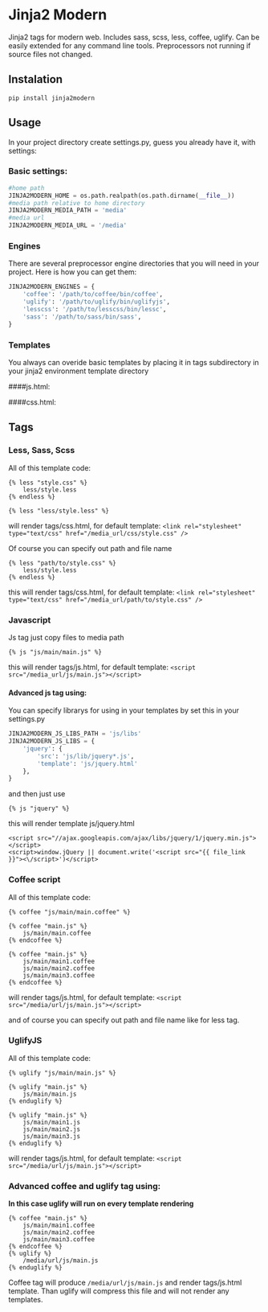 # Jinja2 Modern

Jinja2 tags for modern web. Includes sass, scss, less, coffee, uglify. Can be easily extended for any command line tools.
Preprocessors not running if source files not changed.

## Instalation

    pip install jinja2modern

## Usage

In your project directory create settings.py, guess you already have it, with settings:

### Basic settings:

```python
#home path
JINJA2MODERN_HOME = os.path.realpath(os.path.dirname(__file__))
#media path relative to home directory
JINJA2MODERN_MEDIA_PATH = 'media'
#media url
JINJA2MODERN_MEDIA_URL = '/media'
```

### Engines

There are several preprocessor engine directories that you will need in your project. Here is how you can get them:

```python
JINJA2MODERN_ENGINES = {
    'coffee': '/path/to/coffee/bin/coffee',
    'uglify': '/path/to/uglify/bin/uglifyjs',
    'lesscss': '/path/to/lesscss/bin/lessc',
    'sass': '/path/to/sass/bin/sass',
}
```

### Templates

You always can overide basic templates by placing it in tags subdirectory in your jinja2 environment template directory

####js.html:
    <script src="{{ file_link }}"></script>

####css.html:
    <link rel="stylesheet" type="text/css" href="{{ file_link }}" />

## Tags

### Less, Sass, Scss

All of this template code:
```
{% less "style.css" %}
    less/style.less
{% endless %}
```

```
{% less "less/style.less" %}
```

will render tags/css.html, for default template:
`<link rel="stylesheet" type="text/css" href="/media_url/css/style.css" />`

Of course you can specify out path and file name
```
{% less "path/to/style.css" %}
    less/style.less
{% endless %}
```
this will render tags/css.html, for default template:
`<link rel="stylesheet" type="text/css" href="/media_url/path/to/style.css" />`


### Javascript

Js tag just copy files to media path
```
{% js "js/main/main.js" %}
```

this will render tags/js.html, for default template:
`<script src="/media_url/js/main.js"></script>`

#### Advanced js tag using:

You can specify librarys for using in your templates by set this in your settings.py
```python
JINJA2MODERN_JS_LIBS_PATH = 'js/libs'
JINJA2MODERN_JS_LIBS = {
    'jquery': {
        'src': 'js/lib/jquery*.js',
        'template': 'js/jquery.html'
    },
}
```

and then just use
```
{% js "jquery" %}
```

this will render template js/jquery.html
```
<script src="//ajax.googleapis.com/ajax/libs/jquery/1/jquery.min.js"></script>
<script>window.jQuery || document.write('<script src="{{ file_link }}"><\/script>')</script>
```


### Coffee script

All of this template code:
```
{% coffee "js/main/main.coffee" %}
```

```
{% coffee "main.js" %}
    js/main/main.coffee
{% endcoffee %}
```

```
{% coffee "main.js" %}
    js/main/main1.coffee
    js/main/main2.coffee
    js/main/main3.coffee
{% endcoffee %}
```

will render tags/js.html, for default template:
`<script src="/media/url/js/main.js"></script>`

and of course you can specify out path and file name like for less tag.

### UglifyJS

All of this template code:
```
{% uglify "js/main/main.js" %}
```

```
{% uglify "main.js" %}
    js/main/main.js
{% enduglify %}
```

```
{% uglify "main.js" %}
    js/main/main1.js
    js/main/main2.js
    js/main/main3.js
{% enduglify %}
```

will render tags/js.html, for default template:
`<script src="/media/url/js/main.js"></script>`

### Advanced coffee and uglify tag using:

__In this case uglify will run on every template rendering__

```
{% coffee "main.js" %}
    js/main/main1.coffee
    js/main/main2.coffee
    js/main/main3.coffee
{% endcoffee %}
{% uglify %}
    /media/url/js/main.js
{% enduglify %}
```

Coffee tag will produce `/media/url/js/main.js` and render tags/js.html template. Than uglify will compress this file and will not render any templates.
